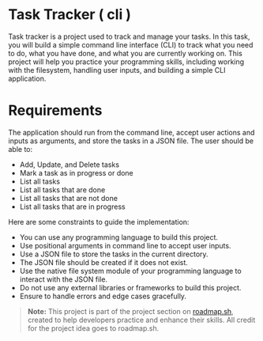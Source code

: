 # Task Tracker ( cli )

Task tracker is a project used to track and manage your tasks. In this task, you will build a simple command line interface (CLI) to track what you need to do, what you have done, and what you are currently working on. This project will help you practice your programming skills, including working with the filesystem, handling user inputs, and building a simple CLI application.

# Requirements

The application should run from the command line, accept user actions and inputs as arguments, and store the tasks in a JSON file. The user should be able to:

* Add, Update, and Delete tasks
* Mark a task as in progress or done
* List all tasks
* List all tasks that are done
* List all tasks that are not done
* List all tasks that are in progress

Here are some constraints to guide the implementation:

* You can use any programming language to build this project.
* Use positional arguments in command line to accept user inputs.
* Use a JSON file to store the tasks in the current directory.
* The JSON file should be created if it does not exist.
* Use the native file system module of your programming language to interact with the JSON file.
* Do not use any external libraries or frameworks to build this project.
* Ensure to handle errors and edge cases gracefully.




> **Note:** This project is part of the project section on [roadmap.sh](https://roadmap.sh/projects/task-tracker), created to help developers practice and enhance their skills. All credit for the project idea goes to roadmap.sh.
